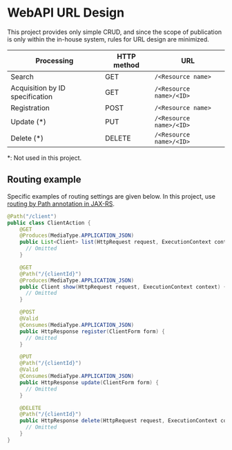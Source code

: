 # WebAPI URL Design

This project provides only simple CRUD, and since the scope of publication is only within the in-house system, 
rules for URL design are minimized.


| Processing             | HTTP method | URL                  |
|------------------|--------------|----------------------|
| Search             | GET          | `/<Resource name>`      |
| Acquisition by ID specification | GET          | `/<Resource name>/<ID>` |
| Registration             | POST         | `/<Resource name>`      |
| Update (*)          | PUT          | `/<Resource name>/<ID>` |
| Delete (*)          | DELETE       | `/<Resource name>/<ID>` |



*: Not used in this project.


## Routing example

Specific examples of routing settings are given below.
In this project, use [routing by Path annotation in JAX-RS](https://nablarch.github.io/docs/LATEST/doc/en/application_framework/adaptors/router_adaptor.html#mapping-in-jax-rs-path-annotation).


```java
@Path("/client")
public class ClientAction {
    @GET
    @Produces(MediaType.APPLICATION_JSON)
    public List<Client> list(HttpRequest request, ExecutionContext context) {
      // Omitted
    }

    @GET
    @Path("/{clientId}")
    @Produces(MediaType.APPLICATION_JSON)
    public Client show(HttpRequest request, ExecutionContext context) {
      // Omitted
    }

    @POST
    @Valid
    @Consumes(MediaType.APPLICATION_JSON)
    public HttpResponse register(ClientForm form) {
      // Omitted
    }

    @PUT
    @Path("/{clientId}")
    @Valid
    @Consumes(MediaType.APPLICATION_JSON)
    public HttpResponse update(ClientForm form) {
      // Omitted
    }

    @DELETE
    @Path("/{clientId}")
    public HttpResponse delete(HttpRequest request, ExecutionContext context) {
      // Omitted
    }
}
```